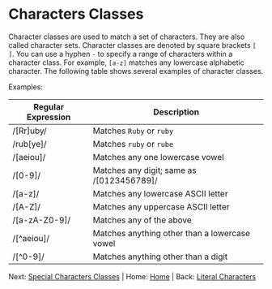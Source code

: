 # Characters Classes

Character classes are used to match a set of characters. They are also called character sets. Character classes are denoted by square brackets `[ ]`. You can use a hyphen `-` to specify a range of characters within a character class. For example, `[a-z]` matches any lowercase alphabetic character. The following table shows several examples of character classes.

Examples:

| Regular Expression | Description |
| ------------------ | ----------- |
| /[Rr]uby/          | Matches `Ruby` or `ruby` |
| /rub[ye]/          | Matches `ruby` or `rube` |
| /[aeiou]/          | Matches any one lowercase vowel |
| /[0-9]/            | Matches any digit; same as /[0123456789]/ |
| /[a-z]/            | Matches any lowercase ASCII letter |
| /[A-Z]/            | Matches any uppercase ASCII letter |
| /[a-zA-Z0-9]/      | Matches any of the above |
| /[^aeiou]/         | Matches anything other than a lowercase vowel |
| /[^0-9]/           | Matches anything other than a digit |

Next: [Special Characters Classes](./SpecialCharacterClasses.md) | Home: [Home](../../README.md) | Back: [Literal Characters](./LiteralCharacters.md)
